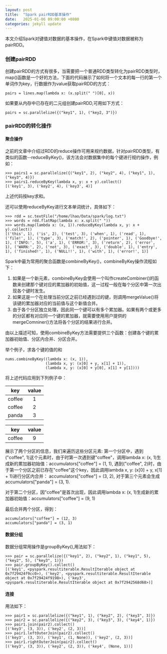 ```yaml
---
layout: post
title:  "Spark pairRDD基本操作"
date:   2025-01-06 09:00:00 +0800
categories: jekyll update
---
```

本文介绍Spark对键值对数据的基本操作，在Spark中键值对数据被称为pairRDD。
### 创建pairRDD
创建pairRDD的方式有很多，当需要把一个普通RDD类型转化为pairRDD类型时，map()函数是一个好的方法，下面的代码展示了如何将一个文本的每一行的第一个单词作为key，行数据作为value获取pairRDD的方式：
```
pairs = lines.map(lambda x: (x.split(" ")[0], x))
```
如果要从内存中已存在的二元组创建pairRDD,可用如下方式：
```
pairs = sc.parallelize({("key1", 1), ("key2, 3")})
```
### pairRDD的转化操作
#### 聚合操作
之前的文章中介绍过RDD的reduce操作可用来规约数据，针对pairRDD类型，有类似的函数--reduceByKey()，该方法会对数据集中的每个键进行规约操作，例如：
```
>>> pairs1 = sc.parallelize({("key1", 2), ("key2", 4), ("key1", 1), ("key3", 4)})
>>> pairs1.reduceByKey(lambda x, y: x + y).collect()
[('key1', 3), ('key2', 4), ('key3', 4)]
```
上述代码按key求和。

还可以使用reduceByKey进行文本单词统计，具体如下：
```
>>> rdd = sc.textFile("/home/lhao/Data/spark/log.txt")
>>> words = rdd.flatMap(lambda x: x.split(" "))
>>> words.map(lambda x: (x, 1)).reduceByKey(lambda x, y: x + y).collect()
[('this', 1), ('is', 2), ('test', 3), ('when', 1), ('read', 1), ('file!', 1), ('type', 3), ('match!', 2), ('pointer', 1), ('Goodbye!', 1), ('INFO:', 5), ('a', 1), ('ERROR:', 3), ('return', 2), ('error', 1), ('WARN:', 2), ('not', 3), ('exact', 3), ('double', 1), ('entry', 1), ('finished!', 1), ('NULL!!', 1), ('with', 1), ('error!', 1)]
```

Spark中最为常用的聚合函数是combineByKey()，combineByKey操作流程如下：

1. 如果是一个新元素，combineByKey会使用一个叫作createCombiner()的函数来创建那个键对应的累加器的初始值，这一过程一般在每个分区中第一次出现各个键时发生。
2. 如果这是一个在处理当前分区之前已经遇到过的键，则调用mergeValue()将该键的累加器对应的当前值与这个新值合并。
3. 由于各个分区独立处理，因此同一个键可以有多个累加器。如果有两个或更多的分区都有对应同一个键的累加器，就需要使用用户提供的mergeComniner()方法将各个分区的结果进行合并。

由以上描述可知，使用combineByKey方法需要提供三个函数：创建各个键的累加器初始值、分区内合并、分区合并。

举个例子，求各个键的值的和
```
nums.combineByKey((lambda x: (x, 1)),
                  (lambda x, y: (x[0] + y, x[1] + 1)),
                  (lambda x, y: (x[0] + y[0], x[1] + y[1])))
```
将上述代码应用到下列例子中：

|key|value|
|:---:|:---:|
|coffee|1|
|coffee|2|
|panda|3|


|key|value|
|:---:|:---:|
|coffee|9|

展示了两个分区的信息，我们来遍历这些分区元素:
第一个分区中，遇到("coffee", 1)这个元素时，由于时第一次遇到键"coffee"，调用lambda x: (x, 1)生成新的累加器初始值：accumulators["coffee"] = (1, 1), 遇到("coffee", 2)时，由于第一个分区之前已存在"coffee"这个key，因此调用lambda x, y: (x[0] + y, x[1] + 1)进行分区内合并：
accumulators["coffee"] = (3, 2), 对于第三个元素会生成accumulators["panda"] = (3, 1).

对于第二个分区，因"coffee"是首次出现，因此调用lambda x: (x, 1)生成新的累加器初始值：accumulators["coffee"] = (9, 1)

最后合并两个分区，得到：
```
accumulators["coffee"] = (12, 3)
accumulators["panda"] = (3, 1)
```
#### 数据分组
数据分组常用操作是groupByKey(),用法如下：
```
>>> pair = sc.parallelize({("key1", 2), ("key2", 1), ("key1", 5), ("key2", 5), ("key3", 1)})
>>> pair.groupByKey().collect()
[('key1', <pyspark.resultiterable.ResultIterable object at 0x7f29424f9cc0>), ('key2', <pyspark.resultiterable.ResultIterable object at 0x7f29424f9198>), ('key3', <pyspark.resultiterable.ResultIterable object at 0x7f2942568d68>)]
```
#### 连接
用法如下：
```
>>> pair1 = sc.parallelize({("key1", 1), ("key2", 2), ("key3", 3)})
>>> pair2 = sc.parallelize({("key2", 3), ("key3", 3), ("key4", 1)})
>>> pair1.join(pair2).collect()
[('key3', (3, 3)), ('key2', (2, 3))]
>>> pair1.leftOuterJoin(pair2).collect()
[('key3', (3, 3)), ('key1', (1, None)), ('key2', (2, 3))]
>>> pair1.rightOuterJoin(pair2).collect()
[('key3', (3, 3)), ('key2', (2, 3)), ('key4', (None, 1))]
```